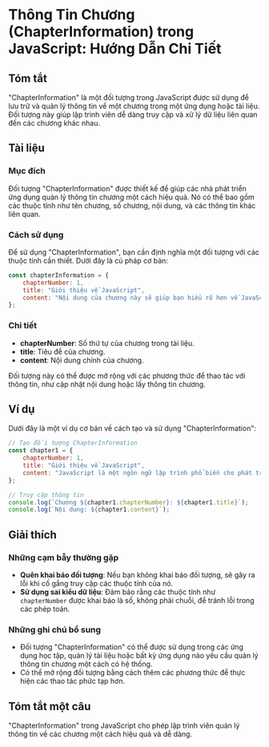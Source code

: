 <!--
Meta Description: # Thông Tin Chương (ChapterInformation) trong JavaScript: Hướng Dẫn Chi Tiết ## Tóm tắt "ChapterInformation" là một đối tượng trong JavaScript được sử...
Meta Keywords: chương, các, một, đối, tượng
-->

# Thông Tin Chương (ChapterInformation) trong JavaScript: Hướng Dẫn Chi Tiết

## Tóm tắt
"ChapterInformation" là một đối tượng trong JavaScript được sử dụng để lưu trữ và quản lý thông tin về một chương trong một ứng dụng hoặc tài liệu. Đối tượng này giúp lập trình viên dễ dàng truy cập và xử lý dữ liệu liên quan đến các chương khác nhau.

## Tài liệu
### Mục đích
Đối tượng "ChapterInformation" được thiết kế để giúp các nhà phát triển ứng dụng quản lý thông tin chương một cách hiệu quả. Nó có thể bao gồm các thuộc tính như tên chương, số chương, nội dung, và các thông tin khác liên quan.

### Cách sử dụng
Để sử dụng "ChapterInformation", bạn cần định nghĩa một đối tượng với các thuộc tính cần thiết. Dưới đây là cú pháp cơ bản:

```javascript
const chapterInformation = {
    chapterNumber: 1,
    title: "Giới thiệu về JavaScript",
    content: "Nội dung của chương này sẽ giúp bạn hiểu rõ hơn về JavaScript."
};
```

### Chi tiết
- **chapterNumber**: Số thứ tự của chương trong tài liệu.
- **title**: Tiêu đề của chương.
- **content**: Nội dung chính của chương.

Đối tượng này có thể được mở rộng với các phương thức để thao tác với thông tin, như cập nhật nội dung hoặc lấy thông tin chương.

## Ví dụ
Dưới đây là một ví dụ cơ bản về cách tạo và sử dụng "ChapterInformation":

```javascript
// Tạo đối tượng ChapterInformation
const chapter1 = {
    chapterNumber: 1,
    title: "Giới thiệu về JavaScript",
    content: "JavaScript là một ngôn ngữ lập trình phổ biến cho phát triển web."
};

// Truy cập thông tin
console.log(`Chương ${chapter1.chapterNumber}: ${chapter1.title}`);
console.log(`Nội dung: ${chapter1.content}`);
```

## Giải thích
### Những cạm bẫy thường gặp
- **Quên khai báo đối tượng**: Nếu bạn không khai báo đối tượng, sẽ gây ra lỗi khi cố gắng truy cập các thuộc tính của nó.
- **Sử dụng sai kiểu dữ liệu**: Đảm bảo rằng các thuộc tính như `chapterNumber` được khai báo là số, không phải chuỗi, để tránh lỗi trong các phép toán.

### Những ghi chú bổ sung
- Đối tượng "ChapterInformation" có thể được sử dụng trong các ứng dụng học tập, quản lý tài liệu hoặc bất kỳ ứng dụng nào yêu cầu quản lý thông tin chương một cách có hệ thống.
- Có thể mở rộng đối tượng bằng cách thêm các phương thức để thực hiện các thao tác phức tạp hơn.

## Tóm tắt một câu
"ChapterInformation" trong JavaScript cho phép lập trình viên quản lý thông tin về các chương một cách hiệu quả và dễ dàng.